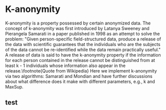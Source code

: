 # K-anonymity
K-anonymity is a property possessed by certain anonymized data. The concept of k-anonymity was first introduced by Latanya Sweeney and Pierangela Samarati in a paper published in 1998 as an attempt to solve the problem: "Given person-specific field-structured data, produce a release of the data with scientific guarantees that the individuals who are the subjects of the data cannot be re-identified while the data remain practically useful." A release of data is said to have the k-anonymity property if the information for each person contained in the release cannot be distinguished from at least k - 1 individuals whose information also appear in the release.\footnote{Quote from Wikipedia} Here we implement k-anonymity via two algorithms: Samarati and Mondian and have further discussions about what difference does it make with different parameters, e.g., k and MaxSup.
## test

